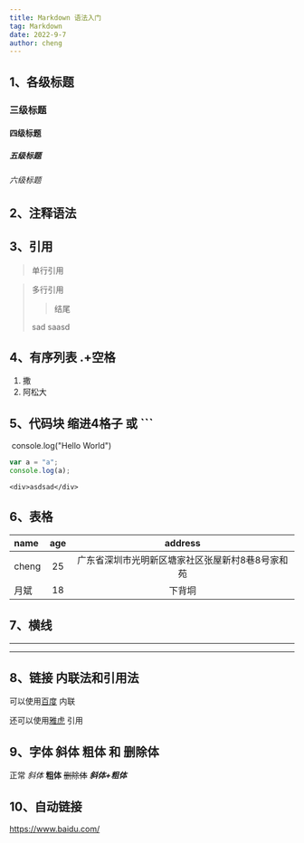```yaml
---
title: Markdown 语法入门
tag: Markdown
date: 2022-9-7
author: cheng
---
```


## 1、各级标题
### 三级标题
#### 四级标题
##### 五级标题
###### 六级标题

## 2、注释语法
[1]: (注释，不会在浏览器中显示)
[1]: (我是注释)
[1]: (我是注释)
[1]: (我是注释)

## 3、引用
> 单行引用

> 多行引用
> 
>> 结尾
>
> sad saasd

## 4、有序列表 .+空格
1. 撒
2. 阿松大

## 5、代码块 缩进4格子 或 ```
​    console.log("Hello World")

``` javascript
var a = "a";
console.log(a);
```
    <div>asdsad</div>

## 6、表格
| name | age| address |
|:----|:-----:| :-----: |
| cheng| 25 | 广东省深圳市光明新区塘家社区张屋新村8巷8号家和苑|
| 月斌| 18 | 下背垌

## 7、横线
***
---

## 8、链接 内联法和引用法

可以使用[百度](https://www.baidu.com/) 内联

还可以使用[雅虎][1] 引用

[1]: https://www.baidu.com/

## 9、字体 斜体 粗体 和 删除体
正常
*斜体*
**粗体**
~~删除体~~
***斜体+粗体***

## 10、自动链接
<https://www.baidu.com/> 